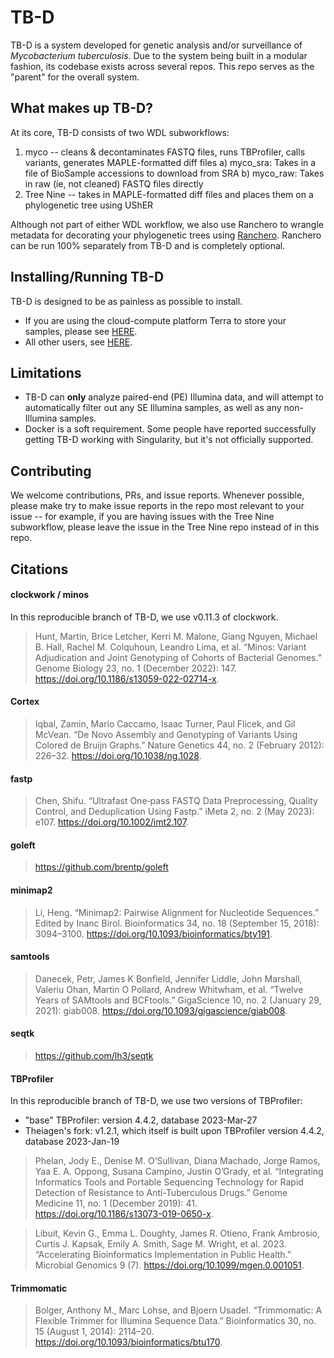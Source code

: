 # TB-D

TB-D is a system developed for genetic analysis and/or surveillance of *Mycobacterium tuberculosis*. Due to the system being built in a modular fashion, its codebase exists across several repos. This repo serves as the "parent" for the overall system.

## What makes up TB-D?
At its core, TB-D consists of two WDL subworkflows:
1. myco -- cleans & decontaminates FASTQ files, runs TBProfiler, calls variants, generates MAPLE-formatted diff files
	a) myco_sra: Takes in a file of BioSample accessions to download from SRA
	b) myco_raw: Takes in raw (ie, not cleaned) FASTQ files directly
2. Tree Nine -- takes in MAPLE-formatted diff files and places them on a phylogenetic tree using UShER

Although not part of either WDL workflow, we also use Ranchero to wrangle metadata for decorating your phylogenetic trees using [Ranchero](https://github.com/aofarrel/Ranchero). Ranchero can be run 100% separately from TB-D and is completely optional.

## Installing/Running TB-D
TB-D is designed to be as painless as possible to install.
* If you are using the cloud-compute platform Terra to store your samples, please see [HERE](./getting_started_Terra.md).
* All other users, see [HERE](./getting_started_nonTerra.md).

## Limitations
* TB-D can **only** analyze paired-end (PE) Illumina data, and will attempt to automatically filter out any SE Illumina samples, as well as any non-Illumina samples.
* Docker is a soft requirement. Some people have reported successfully getting TB-D working with Singularity, but it's not officially supported.

## Contributing
We welcome contributions, PRs, and issue reports. Whenever possible, please make try to make issue reports in the repo most relevant to your issue -- for example, if you are having issues with the Tree Nine subworkflow, please leave the issue in the Tree Nine repo instead of in this repo.


## Citations

#### clockwork / minos
In this reproducible branch of TB-D, we use v0.11.3 of clockwork.

> Hunt, Martin, Brice Letcher, Kerri M. Malone, Giang Nguyen, Michael B. Hall, Rachel M. Colquhoun, Leandro Lima, et al. “Minos: Variant Adjudication and Joint Genotyping of Cohorts of Bacterial Genomes.” Genome Biology 23, no. 1 (December 2022): 147. https://doi.org/10.1186/s13059-022-02714-x.

#### Cortex
> Iqbal, Zamin, Mario Caccamo, Isaac Turner, Paul Flicek, and Gil McVean. “De Novo Assembly and Genotyping of Variants Using Colored de Bruijn Graphs.” Nature Genetics 44, no. 2 (February 2012): 226–32. https://doi.org/10.1038/ng.1028.

#### fastp
> Chen, Shifu. “Ultrafast One‐pass FASTQ Data Preprocessing, Quality Control, and Deduplication Using Fastp.” iMeta 2, no. 2 (May 2023): e107. https://doi.org/10.1002/imt2.107.

#### goleft
> https://github.com/brentp/goleft

#### minimap2
> Li, Heng. “Minimap2: Pairwise Alignment for Nucleotide Sequences.” Edited by Inanc Birol. Bioinformatics 34, no. 18 (September 15, 2018): 3094–3100. https://doi.org/10.1093/bioinformatics/bty191.

#### samtools
> Danecek, Petr, James K Bonfield, Jennifer Liddle, John Marshall, Valeriu Ohan, Martin O Pollard, Andrew Whitwham, et al. “Twelve Years of SAMtools and BCFtools.” GigaScience 10, no. 2 (January 29, 2021): giab008. https://doi.org/10.1093/gigascience/giab008.

#### seqtk
> https://github.com/lh3/seqtk

#### TBProfiler
In this reproducible branch of TB-D, we use two versions of TBProfiler:
* "base" TBProfiler: version 4.4.2, database 2023-Mar-27
* Theiagen's fork: v1.2.1, which itself is built upon TBProfiler version 4.4.2, database 2023-Jan-19

> Phelan, Jody E., Denise M. O’Sullivan, Diana Machado, Jorge Ramos, Yaa E. A. Oppong, Susana Campino, Justin O’Grady, et al. “Integrating Informatics Tools and Portable Sequencing Technology for Rapid Detection of Resistance to Anti-Tuberculous Drugs.” Genome Medicine 11, no. 1 (December 2019): 41. https://doi.org/10.1186/s13073-019-0650-x.

> Libuit, Kevin G., Emma L. Doughty, James R. Otieno, Frank Ambrosio, Curtis J. Kapsak, Emily A. Smith, Sage M. Wright, et al. 2023. “Accelerating Bioinformatics Implementation in Public Health.” Microbial Genomics 9 (7). https://doi.org/10.1099/mgen.0.001051.

#### Trimmomatic
> Bolger, Anthony M., Marc Lohse, and Bjoern Usadel. “Trimmomatic: A Flexible Trimmer for Illumina Sequence Data.” Bioinformatics 30, no. 15 (August 1, 2014): 2114–20. https://doi.org/10.1093/bioinformatics/btu170.
